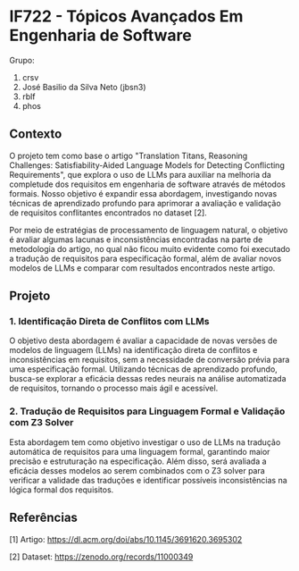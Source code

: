 # IF722 - Tópicos Avançados Em Engenharia de Software
Grupo:
1. crsv
2. José Basilio da Silva Neto (jbsn3)
3. rblf
4. phos

## Contexto
O projeto tem como base o artigo "Translation Titans, Reasoning Challenges: Satisfiability-Aided Language Models for Detecting Conflicting Requirements", que explora o uso de LLMs para auxiliar na melhoria da completude dos requisitos em engenharia de software através de métodos formais. Nosso objetivo é expandir essa abordagem, investigando novas técnicas de aprendizado profundo para aprimorar a avaliação e validação de requisitos conflitantes encontrados no dataset [2].

Por meio de estratégias de processamento de linguagem natural, o objetivo é avaliar algumas lacunas e inconsistências encontradas na parte de metodologia do artigo, no qual não ficou muito evidente como foi executado a tradução de requisitos para especificação formal, além de avaliar novos modelos de LLMs e comparar com resultados encontrados neste artigo.

## Projeto
### 1. Identificação Direta de Conflitos com LLMs

O objetivo desta abordagem é avaliar a capacidade de novas versões de modelos de linguagem (LLMs) na identificação direta de conflitos e inconsistências em requisitos, sem a necessidade de conversão prévia para uma especificação formal. Utilizando técnicas de aprendizado profundo, busca-se explorar a eficácia dessas redes neurais na análise automatizada de requisitos, tornando o processo mais ágil e acessível.

### 2. Tradução de Requisitos para Linguagem Formal e Validação com Z3 Solver

Esta abordagem tem como objetivo investigar o uso de LLMs na tradução automática de requisitos para uma linguagem formal, garantindo maior precisão e estruturação na especificação. Além disso, será avaliada a eficácia desses modelos ao serem combinados com o Z3 solver para verificar a validade das traduções e identificar possíveis inconsistências na lógica formal dos requisitos.

## Referências
[1] Artigo: https://dl.acm.org/doi/abs/10.1145/3691620.3695302

[2] Dataset: https://zenodo.org/records/11000349
